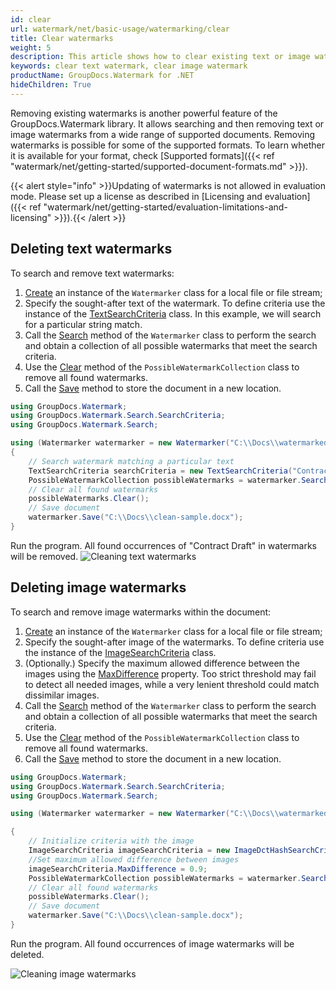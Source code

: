 ```yaml
---
id: clear
url: watermark/net/basic-usage/watermarking/clear
title: Clear watermarks
weight: 5
description: This article shows how to clear existing text or image watermarks.
keywords: clear text watermark, clear image watermark
productName: GroupDocs.Watermark for .NET
hideChildren: True
---
```

Removing existing watermarks is another powerful feature of the GroupDocs.Watermark library. It allows searching and then removing text or image watermarks from a wide range of supported documents. Removing watermarks is possible for some of the supported formats. To learn whether it is available for your format, check [Supported formats]({{< ref "watermark/net/getting-started/supported-document-formats.md" >}}).

{{< alert style="info" >}}Updating of watermarks is not allowed in evaluation mode. Please set up a license as described in [Licensing and evaluation]({{< ref "watermark/net/getting-started/evaluation-limitations-and-licensing" >}}).{{< /alert >}}

## Deleting text watermarks

To search and remove text watermarks:
1. [Create](https://reference.groupdocs.com/net/watermark/groupdocs.watermark/watermarker/constructors/4) an instance of the `Watermarker` class for a local file or file stream;
2. Specify the sought-after text of the watermark. To define criteria use the instance of the [TextSearchCriteria](https://reference.groupdocs.com/watermark/net/groupdocs.watermark.search.searchcriteria/textsearchcriteria/) class. In this example, we will search for a particular string match.
3. Call the [Search](https://reference.groupdocs.com/watermark/net/groupdocs.watermark/watermarker/search/#search_1) method of the `Watermarker` class to perform the search and obtain a collection of all possible watermarks that meet the search criteria.
4. Use the [Clear](https://reference.groupdocs.com/watermark/net/groupdocs.watermark.common/removeonlylistbase-1/clear/) method of the `PossibleWatermarkCollection` class to remove all found watermarks.
5. Call the [Save](https://reference.groupdocs.com/net/watermark/groupdocs.watermark.watermarker/save/methods/4) method to store the document in a new location.

```csharp
using GroupDocs.Watermark;
using GroupDocs.Watermark.Search.SearchCriteria;
using GroupDocs.Watermark.Search;

using (Watermarker watermarker = new Watermarker("C:\\Docs\\watermarked-sample.docx"))
{
    // Search watermark matching a particular text
    TextSearchCriteria searchCriteria = new TextSearchCriteria("Contract Draft", false);
    PossibleWatermarkCollection possibleWatermarks = watermarker.Search(searchCriteria);    
    // Clear all found watermarks
    possibleWatermarks.Clear();
    // Save document
    watermarker.Save("C:\\Docs\\clean-sample.docx");
}
```
Run the program. All found occurrences of "Contract Draft" in watermarks will be removed.
![Cleaning text watermarks](/watermark/net/images/watermarking/clean-text.png)

## Deleting image watermarks

To search and remove image watermarks within the document:
1. [Create](https://reference.groupdocs.com/net/watermark/groupdocs.watermark/watermarker/constructors/4) an instance of the `Watermarker` class for a local file or file stream;
2. Specify the sought-after image of the watermarks. To define criteria use the instance of the [ImageSearchCriteria](https://reference.groupdocs.com/watermark/net/groupdocs.watermark.search.searchcriteria/imagesearchcriteria/) class.
3. (Optionally.) Specify the maximum allowed difference between the images using the [MaxDifference](https://reference.groupdocs.com/watermark/net/groupdocs.watermark.search.searchcriteria/imagesearchcriteria/maxdifference/) property. Too strict threshold may fail to detect all needed images, while a very lenient threshold could match dissimilar images.
4. Call the [Search](https://reference.groupdocs.com/watermark/net/groupdocs.watermark/watermarker/search/#search_1) method of the `Watermarker` class to perform the search and obtain a collection of all possible watermarks that meet the search criteria.
5. Use the [Clear](https://reference.groupdocs.com/watermark/net/groupdocs.watermark.common/removeonlylistbase-1/clear/) method of the `PossibleWatermarkCollection` class to remove all found watermarks.
6. Call the [Save](https://reference.groupdocs.com/net/watermark/groupdocs.watermark.watermarker/save/methods/4) method to store the document in a new location.

```csharp
using GroupDocs.Watermark;
using GroupDocs.Watermark.Search.SearchCriteria;
using GroupDocs.Watermark.Search;

using (Watermarker watermarker = new Watermarker("C:\\Docs\\watermarked-sample.docx"))

{
    // Initialize criteria with the image    
    ImageSearchCriteria imageSearchCriteria = new ImageDctHashSearchCriteria("C:\\Docs\\logo.png");
    //Set maximum allowed difference between images
    imageSearchCriteria.MaxDifference = 0.9;
    PossibleWatermarkCollection possibleWatermarks = watermarker.Search(imageSearchCriteria);
    // Clear all found watermarks
    possibleWatermarks.Clear();
    // Save document
    watermarker.Save("C:\\Docs\\clean-sample.docx");
}
```
Run the program. All found occurrences of image watermarks will be deleted.

![Cleaning image watermarks](/watermark/net/images/watermarking/clean-image.png)

